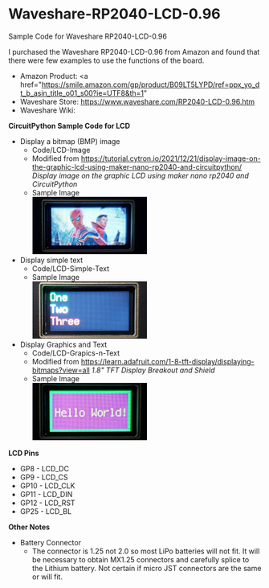 # Waveshare-RP2040-LCD-0.96
Sample Code for Waveshare RP2040-LCD-0.96

I purchased the Waveshare RP2040-LCD-0.96 from Amazon and found that there were few examples to use the functions of the board.

- Amazon Product: <a href="https://smile.amazon.com/gp/product/B09LT5LYPD/ref=ppx_yo_dt_b_asin_title_o01_s00?ie=UTF8&th=1"
- Waveshare Store: <a href="https://www.waveshare.com/RP2040-LCD-0.96.htm">https://www.waveshare.com/RP2040-LCD-0.96.htm</a>
- Waveshare Wiki: 


<strong>CircuitPython Sample Code for LCD</strong>

- Display a bitmap (BMP) image
	- Code/LCD-Image
	- Modified from <a href="https://tutorial.cytron.io/2021/12/21/display-image-on-the-graphic-lcd-using-maker-nano-rp2040-and-circuitpython/">https://tutorial.cytron.io/2021/12/21/display-image-on-the-graphic-lcd-using-maker-nano-rp2040-and-circuitpython/</a> <i>Display image on the graphic LCD using maker nano rp2040 and CircuitPython</i>
	- Sample Image<br /><img src="LCD-Image.png" width="50%" />
- Display simple text
	- Code/LCD-Simple-Text
	- Sample Image<br /><img src="LCD-Simple-Text.png" width="50%" />
- Display Graphics and Text
	- Code/LCD-Grapics-n-Text
	- Modified from <a href="https://learn.adafruit.com/1-8-tft-display/displaying-bitmaps?view=all">https://learn.adafruit.com/1-8-tft-display/displaying-bitmaps?view=all</a> <i>1.8" TFT Display Breakout and Shield</i>
	- Sample Image<br /><img src="LCD-Grapics-n-Text.png" width="50%" />

<strong>LCD Pins</strong>

- GP8 - LCD_DC
- GP9 - LCD_CS
- GP10 - LCD_CLK
- GP11 - LCD_DIN
- GP12 - LCD_RST
- GP25 - LCD_BL

<strong>Other Notes</strong>

- Battery Connector
	- The connector is 1.25 not 2.0 so most LiPo batteries will not fit. It will be necessary to obtain MX1.25 connectors and carefully splice to the Lithium battery. Not certain if micro JST connectors are the same or will fit.

